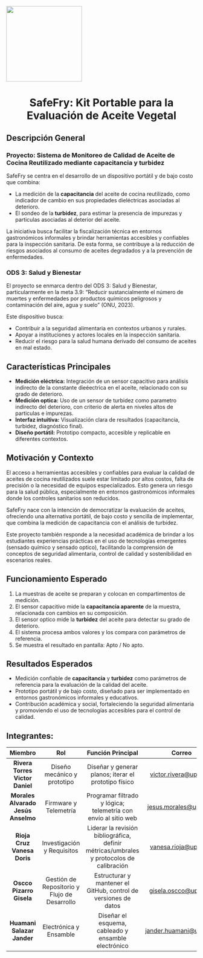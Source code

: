 <p align="left">
  <img src="https://github.com/user-attachments/assets/2cae9b13-d1de-4a5a-a827-643818c98091" width="200">
  <h1 align="center">SafeFry: Kit Portable para la Evaluación de Aceite Vegetal</h1>
</p>

## Descripción General
### Proyecto: Sistema de Monitoreo de Calidad de Aceite de Cocina Reutilizado mediante capacitancia y turbidez

SafeFry se centra en el desarrollo de un dispositivo portátil y de bajo costo que combina:

- La medición de la **capacitancia** del aceite de cocina reutilizado, como indicador de cambio en sus propiedades dieléctricas asociadas al deterioro.
- El sondeo de la **turbidez**, para estimar la presencia de impurezas y particulas asociadas al deterior del aceite.

La iniciativa busca facilitar la fiscalización técnica en entornos gastronómicos informales y brindar herramientas accesibles y confiables para la inspección sanitaria. De esta forma, se contribuye a la reducción de riesgos asociados al consumo de aceites degradados y a la prevención de enfermedades.

### ODS 3: Salud y Bienestar

El proyecto se enmarca dentro del ODS 3: Salud y Bienestar, particularmente en la meta 3.9: “Reducir sustancialmente el número de muertes y enfermedades por productos químicos peligrosos y contaminación del aire, agua y suelo” (ONU, 2023).

Este dispositivo busca:
- Contribuir a la seguridad alimentaria en contextos urbanos y rurales.
- Apoyar a instituciones y actores locales en la inspección sanitaria.
- Reducir el riesgo para la salud humana derivado del consumo de aceites en mal estado.

## Características Principales

- **Medición eléctrica:** Integración de un sensor capacitivo para análisis indirecto de la constante dieéectrica en el aceite, relacionado con su grado de deterioro.
- **Medición optica:** Uso de un sensor de turbidez como parametro indirecto del deterioro, con criterio de alerta en niveles altos de particulas e impurezas.
- **Interfaz intuitiva:** Visualización clara de resultados (capacitancia, turbidez, diagnóstico final).
- **Diseño portátil:** Prototipo compacto, accesible y replicable en diferentes contextos.

## Motivación y Contexto

El acceso a herramientas accesibles y confiables para evaluar la calidad de aceites de cocina reutilizados suele estar limitado por altos costos, falta de precisión o la necesidad de equipos especializados. Esto genera un riesgo para la salud pública, especialmente en entornos gastronómicos informales donde los controles sanitarios son reducidos. </p>
SafeFry nace con la intención de democratizar la evaluación de aceites, ofreciendo una alternativa portátil, de bajo costo y sencilla de implementar, que combina la medición de capacitancia con el análisis de turbidez. </p>
Este proyecto también responde a la necesidad académica de brindar a los estudiantes experiencias prácticas en el uso de tecnologías emergentes (sensado químico y sensado optico), facilitando la comprensión de conceptos de seguridad alimentaria, control de calidad y sostenibilidad en escenarios reales.

## Funcionamiento Esperado

1. La muestras de aceite se preparan y colocan en compartimentos de medición.
2. El sensor capacitivo mide la **capacitancia aparente** de la muestra, relacionada con cambios en su composición.
3. El sensor optico mide la **turbidez** del aceite para detectar su grado de deterioro.
4. El sistema procesa ambos valores y los compara con parámetros de referencia.
5. Se muestra el resultado en pantalla: Apto / No apto.

## Resultados Esperados

- Medición confiable de **capacitancia** y **turbidez** como parámetros de referencia para la evaluación de la calidad del aceite.
- Prototipo portátil y de bajo costo, diseñado para ser implementado en entornos gastronómicos informales y educativos.
- Contribución académica y social, fortaleciendo la seguridad alimentaria y promoviendo el uso de tecnologías accesibles para el control de calidad.

## Integrantes:

| Miembro | Rol | Función Principal | Correo |
| :------------: | :------------: | :------------: | :------------: |
| **Rivera Torres Victor Daniel** | Diseño mecánico y prototipo | Diseñar y generar planos; iterar el prototipo físico | victor.rivera@upch.pe |
| **Morales Alvarado Jesús Anselmo** | Firmware y Telemetría | Programar filtrado y lógica; telemetría con envío al sitio web | jesus.morales@upch.pe |
| **Rioja Cruz Vanesa Doris** | Investigación y Requisitos | Liderar la revisión bibliográfica, definir métricas/umbrales y protocolos de calibración | vanesa.rioja@upch.pe |
| **Oscco Pizarro Gisela** | Gestión de Repositorio y Flujo de Desarrollo | Estructurar y mantener el GitHub, control de versiones de datos | gisela.oscco@upch.pe |
| **Huamani Salazar Jander** | Electrónica y Ensamble | Diseñar el esquema, cableado y ensamble electrónico | jander.huamani@upch.pe |
